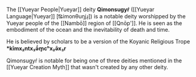 The [[Yueyar People|Yueyar]] deity **Qimonsugyŕ** ([[Yueyar Language|Yueyar]] [t͡ɕimonθuŋjɹ̩]) is a notable deity worshipped by the Yueyar people of the [[Nambō]] region of [[Qnōp']]. He is seen as the embodiment of the ocean and the inevitability of death and time.

He is believed by scholars to be a version of the Koyanic Religious Trope **\*kīmx₂ntx₃ə̄́m̥cʰx₂ə̄x₃r**

Qimonsugyŕ is notable for being one of three deities mentioned in the [[Yueyar Creation Myth]] that wasn't created by any other deity.